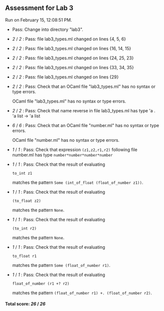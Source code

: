 ## Assessment for Lab 3

Run on February 15, 12:08:51 PM.

+ Pass: Change into directory "lab3".

+  _2_ / _2_ : Pass: file lab3_types.ml changed on lines {4, 5, 6}

+  _2_ / _2_ : Pass: file lab3_types.ml changed on lines {16, 14, 15}

+  _2_ / _2_ : Pass: file lab3_types.ml changed on lines {24, 25, 23}

+  _2_ / _2_ : Pass: file lab3_types.ml changed on lines {33, 34, 35}

+  _2_ / _2_ : Pass: file lab3_types.ml changed on lines {29}

+  _2_ / _2_ : Pass: Check that an OCaml file "lab3_types.ml" has no syntax or type errors.

    OCaml file "lab3_types.ml" has no syntax or type errors.



+  _2_ / _2_ : Pass: Check that name reverse in file lab3_types.ml has type 'a . 'a list -> 'a list

+  _6_ / _6_ : Pass: Check that an OCaml file "number.ml" has no syntax or type errors.

    OCaml file "number.ml" has no syntax or type errors.



+  _1_ / _1_ : Pass: Check that expression `(z1,z2,r1,r2)` following file number.ml has type `number*number*number*number`

+  _1_ / _1_ : Pass: 
Check that the result of evaluating
   ```
   to_int z1
   ```
   matches the pattern `Some (int_of_float (float_of_number z1))`.

   




+  _1_ / _1_ : Pass: 
Check that the result of evaluating
   ```
   (to_float z2)
   ```
   matches the pattern `None`.

   




+  _1_ / _1_ : Pass: 
Check that the result of evaluating
   ```
   (to_int r2)
   ```
   matches the pattern `None`.

   




+  _1_ / _1_ : Pass: 
Check that the result of evaluating
   ```
   to_float r1
   ```
   matches the pattern `Some (float_of_number r1)`.

   




+  _1_ / _1_ : Pass: 
Check that the result of evaluating
   ```
   float_of_number (r1 +? r2)
   ```
   matches the pattern `(float_of_number r1) +. (float_of_number r2)`.

   




#### Total score: _26_ / _26_


